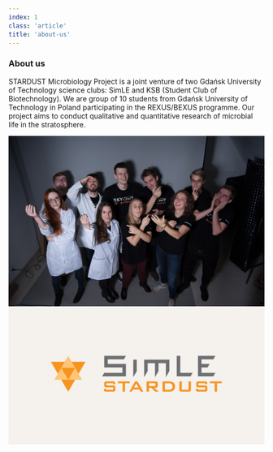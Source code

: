 ```yaml
---
index: 1
class: 'article'
title: 'about-us'
---
```


### About us 

STARDUST Microbiology Project is a joint venture of two Gdańsk University of Technology science clubs: SimLE and KSB (Student Club of Biotechnology). We are group of 10 students from Gdańsk University of Technology in Poland participating in the REXUS/BEXUS programme. Our project aims to conduct qualitative and quantitative research of microbial life in the stratosphere. 

<div class="side-by-side"> 

![We](./our-team.jpg)![Logo](./logo-custom.png)

</div>